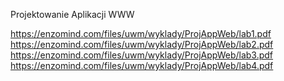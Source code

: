 Projektowanie Aplikacji WWW

https://enzomind.com/files/uwm/wyklady/ProjAppWeb/lab1.pdf<br/>
https://enzomind.com/files/uwm/wyklady/ProjAppWeb/lab2.pdf<br/>
https://enzomind.com/files/uwm/wyklady/ProjAppWeb/lab3.pdf<br/>
https://enzomind.com/files/uwm/wyklady/ProjAppWeb/lab4.pdf
